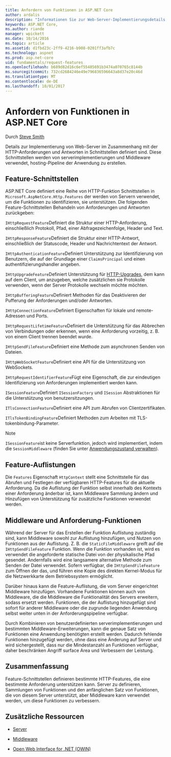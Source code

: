```yaml
---
title: Anfordern von Funktionen in ASP.NET Core
author: ardalis
description: "Informationen Sie zur Web-Server-Implementierungsdetails, die im Zusammenhang mit HTTP-Anforderungen und Antworten, die in Schnittstellen für ASP.NET Core definiert sind."
keywords: ASP.NET Core,
ms.author: riande
manager: wpickett
ms.date: 10/14/2016
ms.topic: article
ms.assetid: d1fbd23c-2ff9-4216-b908-0201ff3afb7c
ms.technology: aspnet
ms.prod: asp.net-core
uid: fundamentals/request-features
ms.openlocfilehash: b689d82d16c6ef55485691b3474a070765c8144b
ms.sourcegitcommit: 732cd2684246e49e796836596643a8d37e20c46d
ms.translationtype: MT
ms.contentlocale: de-DE
ms.lasthandoff: 10/01/2017
---
```

# <a name="request-features-in-aspnet-core"></a>Anfordern von Funktionen in ASP.NET Core

Durch [Steve Smith](https://ardalis.com/)

Details zur Implementierung von Web-Server im Zusammenhang mit der HTTP-Anforderungen und Antworten in Schnittstellen definiert sind. Diese Schnittstellen werden von serverimplementierungen und Middleware verwendet, hosting-Pipeline der Anwendung zu erstellen.

## <a name="feature-interfaces"></a>Feature-Schnittstellen

ASP.NET Core definiert eine Reihe von HTTP-Funktion Schnittstellen in `Microsoft.AspNetCore.Http.Features` der werden von Servern verwendet, um die Funktionen zu identifizieren, sie unterstützen. Die folgenden Feature-Schnittstellen Behandeln von Anforderungen und Antworten zurückgeben:

`IHttpRequestFeature`Definiert die Struktur einer HTTP-Anforderung, einschließlich Protokoll, Pfad, einer Abfragezeichenfolge, Header und Text.

`IHttpResponseFeature`Definiert die Struktur einer HTTP-Antwort, einschließlich der Statuscode, Header und Nachrichtentext der Antwort.

`IHttpAuthenticationFeature`Definiert Unterstützung zur Identifizierung von Benutzern, die auf der Grundlage einer `ClaimsPrincipal` und einen authentifizierungshandler angeben.

`IHttpUpgradeFeature`Definiert Unterstützung für [HTTP-Upgrades](https://tools.ietf.org/html/rfc2616.html#section-14.42), dem kann auf dem Client, um anzugeben, welche zusätzlichen sie Protokolle verwenden, wenn der Server Protokolle wechseln möchte möchten.

`IHttpBufferingFeature`Definiert Methoden für das Deaktivieren der Pufferung der Anforderungen und/oder Antworten.

`IHttpConnectionFeature`Definiert Eigenschaften für lokale und remote-Adressen und Ports.

`IHttpRequestLifetimeFeature`Definiert die Unterstützung für das Abbrechen von Verbindungen oder erkennen, wenn eine Anforderung vorzeitig, z. B. von einem Client trennen beendet wurde.

`IHttpSendFileFeature`Definiert eine Methode zum asynchronen Senden von Dateien.

`IHttpWebSocketFeature`Definiert eine API für die Unterstützung von WebSockets.

`IHttpRequestIdentifierFeature`Fügt eine Eigenschaft, die zur eindeutigen Identifizierung von Anforderungen implementiert werden kann.

`ISessionFeature`Definiert `ISessionFactory` und `ISession` Abstraktionen für die Unterstützung von benutzersitzungen.

`ITlsConnectionFeature`Definiert eine API zum Abrufen von Clientzertifikaten.

`ITlsTokenBindingFeature`Definiert Methoden zum Arbeiten mit TLS-tokenbindung-Parameter.

> [!NOTE]
> `ISessionFeature`ist keine Serverfunktion, jedoch wird implementiert, indem die `SessionMiddleware` (finden Sie unter [Anwendungszustand verwalten](app-state.md)).

## <a name="feature-collections"></a>Feature-Auflistungen

Die `Features` Eigenschaft `HttpContext` stellt eine Schnittstelle für das Abrufen und Festlegen der verfügbaren HTTP-Features für die aktuelle Anforderung. Da die Auflistung der Funktion selbst innerhalb des Kontexts einer Anforderung änderbar ist, kann Middleware Sammlung ändern und Hinzufügen von Unterstützung für zusätzliche Funktionen verwendet werden.

## <a name="middleware-and-request-features"></a>Middleware und Anforderung-Funktionen

Während der Server für das Erstellen der Funktion Auflistung zuständig sind, kann Middleware sowohl zur Auflistung hinzufügen, und Nutzen von Funktionen aus der Auflistung. Z. B. die `StaticFileMiddleware` greift auf die `IHttpSendFileFeature` Funktion. Wenn die Funktion vorhanden ist, wird es verwendet die angeforderte statische Datei von der physikalische Pfad gesendet. Andernfalls wird eine langsamere alternative Methode zum Senden der Datei verwendet. Sofern verfügbar, die `IHttpSendFileFeature` zum Öffnen der das, und führen eine Kopie des direkten Kernel-Modus für die Netzwerkkarte dem Betriebssystem ermöglicht.

Darüber hinaus kann die Feature-Auflistung, die vom Server eingerichtet Middleware hinzufügen. Vorhandene Funktionen können auch von Middleware, die die Middleware die Funktionalität des Servers erweitern, sodass ersetzt werden. Funktionen, die der Auflistung hinzugefügt sind sofort für anderer Middleware oder die zugrunde liegenden Anwendung selbst weiter unten in der Anforderungspipeline verfügbar.

Durch Kombinieren von benutzerdefinierten serverimplementierungen und bestimmten Middleware-Erweiterungen, kann die genaue Satz von Funktionen eine Anwendung benötigten erstellt werden. Dadurch fehlende Funktionen hinzugefügt werden, ohne dass eine Änderung auf Server und wird sichergestellt, dass nur die Mindestanzahl an Funktionen verfügbar, daher beschränken Angriff surface Area und Verbessern der Leistung.

## <a name="summary"></a>Zusammenfassung

Feature-Schnittstellen definieren bestimmte HTTP-Features, die eine bestimmte Anforderung unterstützen kann. Server zu definieren, Sammlungen von Funktionen und den anfänglichen Satz von Funktionen, die von diesem Server unterstützt, aber Middleware kann verwendet werden, um diese Funktionen zu verbessern.

## <a name="additional-resources"></a>Zusätzliche Ressourcen

* [Server](servers/index.md)

* [Middleware](middleware.md)

* [Open Web Interface for .NET (OWIN)](owin.md)
